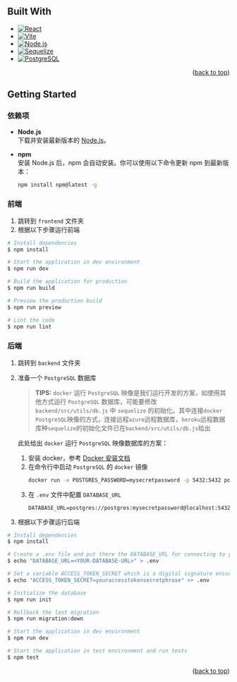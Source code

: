 <a id="readme-top"></a>
## Built With

* [![React][React.js]][React-url]
* [![Vite][Vite.js]][Vite-url]
* [![Node.js][Node.js]][Node-url]
* [![Sequelize][Sequelize.js]][Sequelize-url]
* [![PostgreSQL][PostgreSQL]][PostgreSQL-url]

<p align="right">(<a href="#readme-top">back to top</a>)</p>

## Getting Started

### 依赖项

* **Node.js**  
  下载并安装最新版本的 [Node.js](https://nodejs.org/)。

* **npm**  
  安装 Node.js 后，npm 会自动安装。你可以使用以下命令更新 npm 到最新版本：
  ```bash
  npm install npm@latest -g
  ```

### 前端

1. 跳转到 `frontend` 文件夹
2. 根据以下步骤运行前端
  ```bash
  # Install dependencies
  $ npm install

  # Start the application in dev environment
  $ npm run dev

  # Build the application for production
  $ npm run build

  # Preview the production build
  $ npm run preview

  # Lint the code
  $ npm run lint
  ```

### 后端

1. 跳转到 `backend` 文件夹
2. 准备一个 `PostgreSQL` 数据库  
   > **TIPS:** `docker` 运行 `PostgreSQL` 映像是我们运行开发的方案，如使用其他方式运行 `PostgreSQL` 数据库，可能要修改 `backend/src/utils/db.js` 中 `sequelize` 的初始化。其中连接`docker` `PostgreSQL`映像的方式，连接远程`azure`远程数据库，`heroku`远程数据库种`sequelize`的初始化文件已在`backend/src/utils/db.js`给出
   

   此处给出 `docker` 运行 `PostgreSQL` 映像数据库的方案：
   1. 安装 docker，参考 [Docker 安装文档](https://docs.docker.com/engine/install/)
   2. 在命令行中启动 `PostgreSQL` 的 `docker` 镜像
      ```bash
      docker run -e POSTGRES_PASSWORD=mysecretpassword -p 5432:5432 postgres
      ```
   3. 在 `.env` 文件中配置 `DATABASE_URL`
      ```env
      DATABASE_URL=postgres://postgres:mysecretpassword@localhost:5432/postgres
      ```

3. 根据以下步骤运行后端
  ```bash
  # Install dependencies
  $ npm install

  # Create a .env file and put there the DATABASE_URL for connecting to your PostgreSQL database
  $ echo "DATABASE_URL=<YOUR-DATABASE-URL>" > .env

  # Set a variable ACCESS_TOKEN_SECRET which is a digital signature ensures that only parties who know the secret can generate a valid token.
  $ echo "ACCESS_TOKEN_SECRET=youraccesstokensecretphrase" >> .env

  # Initialize the database
  $ npm run init

  # Rollback the last migration
  $ npm run migration:down

  # Start the application in dev environment
  $ npm run dev

  # Start the application in test environment and run tests
  $ npm test
  ```

<p align="right">(<a href="#readme-top">back to top</a>)</p>

<!-- MARKDOWN LINKS & IMAGES -->
<!-- https://www.markdownguide.org/basic-syntax/#reference-style-links -->
[React.js]: https://img.shields.io/badge/React-20232A?style=for-the-badge&logo=react&logoColor=61DAFB
[React-url]: https://reactjs.org/
[Vite.js]: https://img.shields.io/badge/Vite-646CFF?style=for-the-badge&logo=vite&logoColor=white
[Vite-url]: https://vitejs.dev/
[Node.js]: https://img.shields.io/badge/Node.js-339933?style=for-the-badge&logo=nodedotjs&logoColor=white
[Node-url]: https://nodejs.org/
[Sequelize.js]: https://img.shields.io/badge/Sequelize-52B0E7?style=for-the-badge&logo=sequelize&logoColor=white
[Sequelize-url]: https://sequelize.org/
[PostgreSQL]: https://img.shields.io/badge/PostgreSQL-336791?style=for-the-badge&logo=postgresql&logoColor=white
[PostgreSQL-url]: https://www.postgresql.org/
